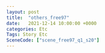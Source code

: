 ```yaml
---
layout: post
title:  "others_free97"
date:   2021-12-14 10:00:00 +0000
categories: Etc
Tags: Story Etc
SceneCode: ["scene_free97_q1_s20"]
---
```

